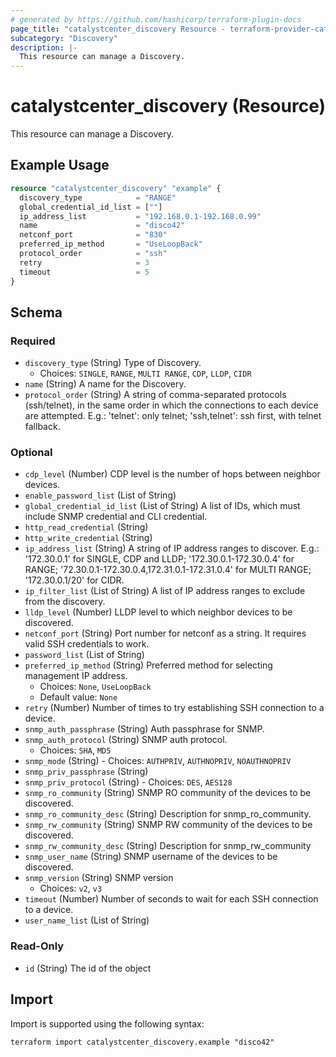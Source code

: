 ```yaml
---
# generated by https://github.com/hashicorp/terraform-plugin-docs
page_title: "catalystcenter_discovery Resource - terraform-provider-catalystcenter"
subcategory: "Discovery"
description: |-
  This resource can manage a Discovery.
---
```


# catalystcenter_discovery (Resource)

This resource can manage a Discovery.

## Example Usage

```terraform
resource "catalystcenter_discovery" "example" {
  discovery_type            = "RANGE"
  global_credential_id_list = [""]
  ip_address_list           = "192.168.0.1-192.168.0.99"
  name                      = "disco42"
  netconf_port              = "830"
  preferred_ip_method       = "UseLoopBack"
  protocol_order            = "ssh"
  retry                     = 3
  timeout                   = 5
}
```

<!-- schema generated by tfplugindocs -->
## Schema

### Required

- `discovery_type` (String) Type of Discovery.
  - Choices: `SINGLE`, `RANGE`, `MULTI RANGE`, `CDP`, `LLDP`, `CIDR`
- `name` (String) A name for the Discovery.
- `protocol_order` (String) A string of comma-separated protocols (ssh/telnet), in the same order in which the connections to each device are attempted. E.g.: 'telnet': only telnet; 'ssh,telnet': ssh first, with telnet fallback.

### Optional

- `cdp_level` (Number) CDP level is the number of hops between neighbor devices.
- `enable_password_list` (List of String)
- `global_credential_id_list` (List of String) A list of IDs, which must include SNMP credential and CLI credential.
- `http_read_credential` (String)
- `http_write_credential` (String)
- `ip_address_list` (String) A string of IP address ranges to discover.  E.g.: '172.30.0.1' for SINGLE, CDP and LLDP; '172.30.0.1-172.30.0.4' for RANGE; '72.30.0.1-172.30.0.4,172.31.0.1-172.31.0.4' for MULTI RANGE; '172.30.0.1/20' for CIDR.
- `ip_filter_list` (List of String) A list of IP address ranges to exclude from the discovery.
- `lldp_level` (Number) LLDP level to which neighbor devices to be discovered.
- `netconf_port` (String) Port number for netconf as a string. It requires valid SSH credentials to work.
- `password_list` (List of String)
- `preferred_ip_method` (String) Preferred method for selecting management IP address.
  - Choices: `None`, `UseLoopBack`
  - Default value: `None`
- `retry` (Number) Number of times to try establishing SSH connection to a device.
- `snmp_auth_passphrase` (String) Auth passphrase for SNMP.
- `snmp_auth_protocol` (String) SNMP auth protocol.
  - Choices: `SHA`, `MD5`
- `snmp_mode` (String) - Choices: `AUTHPRIV`, `AUTHNOPRIV`, `NOAUTHNOPRIV`
- `snmp_priv_passphrase` (String)
- `snmp_priv_protocol` (String) - Choices: `DES`, `AES128`
- `snmp_ro_community` (String) SNMP RO community of the devices to be discovered.
- `snmp_ro_community_desc` (String) Description for snmp_ro_community.
- `snmp_rw_community` (String) SNMP RW community of the devices to be discovered.
- `snmp_rw_community_desc` (String) Description for snmp_rw_community
- `snmp_user_name` (String) SNMP username of the devices to be discovered.
- `snmp_version` (String) SNMP version
  - Choices: `v2`, `v3`
- `timeout` (Number) Number of seconds to wait for each SSH connection to a device.
- `user_name_list` (List of String)

### Read-Only

- `id` (String) The id of the object

## Import

Import is supported using the following syntax:

```shell
terraform import catalystcenter_discovery.example "disco42"
```
